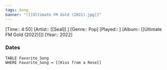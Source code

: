 ```yaml
---
tags: Song  
banner: "![[Ultimate FM Gold (2022).jpg]]"
---
```

[Time:: 4:50]
[Artist:: [[Seal]] ]
[Genre:: Pop]
[Played:: ]
[Album:: [[Ultimate FM Gold (2022)]]]
[Year:: 2022]
### Dates
````dataview
TABLE Favorite_Song
WHERE Favorite_Song = [[Kiss from a Rose]]
````